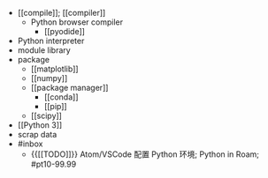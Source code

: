 - [[compile]]; [[compiler]]
    - Python browser compiler
        - [[pyodide]]
- Python interpreter
- module library
- package
    - [[matplotlib]]
    - [[numpy]]
    - [[package manager]]
        - [[conda]]
        - [[pip]]
    - [[scipy]]
- [[Python 3]]
- scrap data
- #inbox
    - {{[[TODO]]}} Atom/VSCode 配置 Python 环境; Python in Roam; #pt10-99.99
